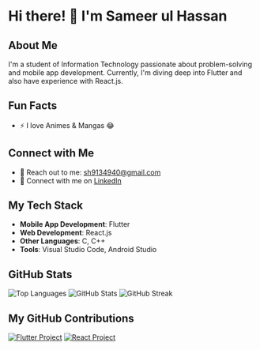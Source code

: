 # Hi there! :wave: I'm Sameer ul Hassan

## About Me
I'm a student of Information Technology passionate about problem-solving and mobile app development. Currently, I'm diving deep into Flutter and also have experience with React.js.

## Fun Facts
- :zap: I love Animes & Mangas :joy:

## Connect with Me
- :email: Reach out to me: [sh9134940@gmail.com](mailto:sh9134940@gmail.com)
- :office: Connect with me on [LinkedIn](https://pk.linkedin.com/in/sameer-ul-hassan-b10798209)

## My Tech Stack
- **Mobile App Development**: Flutter
- **Web Development**: React.js
- **Other Languages**: C, C++
- **Tools**: Visual Studio Code, Android Studio

## GitHub Stats
![Top Languages](https://github-readme-stats.vercel.app/api/top-langs/?username=sameerhassan12&layout=compact&theme=dark)
![GitHub Stats](https://github-readme-stats.vercel.app/api?username=sameerhassan12&show_icons=true&theme=dark)
![GitHub Streak](https://github-readme-streak-stats.herokuapp.com/?user=sameerhassan12&theme=dark)

## My GitHub Contributions
[![Flutter Project](https://github-readme-stats.vercel.app/api/pin/?username=sameerhassan12&repo=flutter-project&theme=dark)](https://github.com/sameerhassan12/flutter-project)
[![React Project](https://github-readme-stats.vercel.app/api/pin/?username=sameerhassan12&repo=react-project&theme=dark)](https://github.com/sameerhassan12/react-project)
